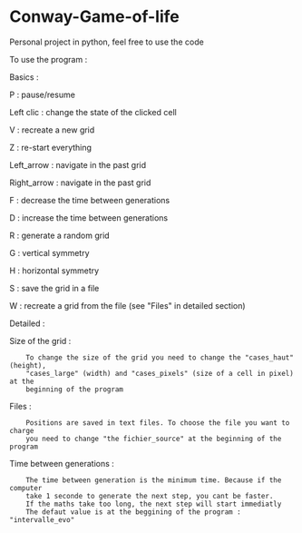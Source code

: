 # Conway-Game-of-life
Personal project in python, feel free to use the code

To use the program :

Basics :


P : pause/resume

Left clic : change the state of the clicked cell

V : recreate a new grid

Z : re-start everything


Left_arrow : navigate in the past grid

Right_arrow : navigate in the past grid


F : decrease the time between generations

D : increase the time between generations



R : generate a random grid

G : vertical symmetry

H : horizontal symmetry


S : save the grid in a file

W : recreate a grid from the file (see "Files" in detailed section)


Detailed :

Size of the grid :

        To change the size of the grid you need to change the "cases_haut" (height),
        "cases_large" (width) and "cases_pixels" (size of a cell in pixel) at the
        beginning of the program
        
Files :

        Positions are saved in text files. To choose the file you want to charge
        you need to change "the fichier_source" at the beginning of the program
        
Time between generations :

        The time between generation is the minimum time. Because if the computer
        take 1 seconde to generate the next step, you cant be faster.
        If the maths take too long, the next step will start immediatly
        The defaut value is at the beggining of the program : "intervalle_evo"
